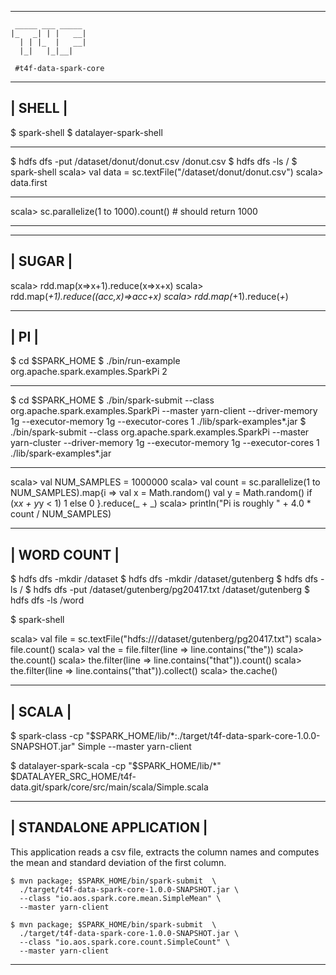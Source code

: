 -------------------------------------------------------------------------------
```
 _____ ___ _____ 
|_   _| | |   __|
  | | |_  |   __|
  |_|   |_|__|   
                                                           
 #t4f-data-spark-core
```
-------------------------------------------------------------------------------
| SHELL                                                                       |
-------------------------------------------------------------------------------

$ spark-shell
$ datalayer-spark-shell

-------------------------------------------------------------------------------

$ hdfs dfs -put /dataset/donut/donut.csv /donut.csv
$ hdfs dfs -ls /
$ spark-shell
scala> val data = sc.textFile("/dataset/donut/donut.csv")
scala> data.first

-------------------------------------------------------------------------------

scala> sc.parallelize(1 to 1000).count() # should return 1000

-------------------------------------------------------------------------------

-------------------------------------------------------------------------------
| SUGAR                                                                       |
-------------------------------------------------------------------------------

scala> rdd.map(x=>x+1).reduce(x=>x+x)
scala> rdd.map(_+1).reduce((acc,x)=>acc+x)
scala> rdd.map(_+1).reduce(_+_)

-------------------------------------------------------------------------------
| PI                                                                          |
-------------------------------------------------------------------------------

$ cd $SPARK_HOME
$ ./bin/run-example org.apache.spark.examples.SparkPi 2

-------------------------------------------------------------------------------

$ cd $SPARK_HOME
$ ./bin/spark-submit --class org.apache.spark.examples.SparkPi --master yarn-client --driver-memory 1g --executor-memory 1g --executor-cores 1 ./lib/spark-examples*.jar
$ ./bin/spark-submit --class org.apache.spark.examples.SparkPi --master yarn-cluster --driver-memory 1g --executor-memory 1g --executor-cores 1 ./lib/spark-examples*.jar

-------------------------------------------------------------------------------

scala> val NUM_SAMPLES = 1000000
scala> val count = sc.parallelize(1 to NUM_SAMPLES).map{i =>
    val x = Math.random()
    val y = Math.random()
    if (x*x + y*y < 1) 1 else 0 
  }.reduce(_ + _)
scala> println("Pi is roughly " + 4.0 * count / NUM_SAMPLES)

-------------------------------------------------------------------------------
| WORD COUNT                                                                  |
-------------------------------------------------------------------------------

$ hdfs dfs -mkdir /dataset
$ hdfs dfs -mkdir /dataset/gutenberg
$ hdfs dfs -ls /
$ hdfs dfs -put /dataset/gutenberg/pg20417.txt /dataset/gutenberg
$ hdfs dfs -ls /word

$ spark-shell

scala> val file = sc.textFile("hdfs:///dataset/gutenberg/pg20417.txt")
scala> file.count()
scala> val the = file.filter(line => line.contains("the"))
scala> the.count()
scala> the.filter(line => line.contains("that")).count()
scala> the.filter(line => line.contains("that")).collect()
scala> the.cache()

-------------------------------------------------------------------------------
| SCALA                                                                       |
-------------------------------------------------------------------------------

$ spark-class -cp "$SPARK_HOME/lib/*:./target/t4f-data-spark-core-1.0.0-SNAPSHOT.jar" Simple --master yarn-client

$ datalayer-spark-scala -cp "$SPARK_HOME/lib/*" $DATALAYER_SRC_HOME/t4f-data.git/spark/core/src/main/scala/Simple.scala

-------------------------------------------------------------------------------
| STANDALONE APPLICATION                                                      |
-------------------------------------------------------------------------------

This application reads a csv file, extracts the column names and
computes the mean and standard deviation of the first column.
```
$ mvn package; $SPARK_HOME/bin/spark-submit  \
  ./target/t4f-data-spark-core-1.0.0-SNAPSHOT.jar \
  --class "io.aos.spark.core.mean.SimpleMean" \
  --master yarn-client
```
```
$ mvn package; $SPARK_HOME/bin/spark-submit  \
  ./target/t4f-data-spark-core-1.0.0-SNAPSHOT.jar \
  --class "io.aos.spark.core.count.SimpleCount" \
  --master yarn-client
```
-------------------------------------------------------------------------------
